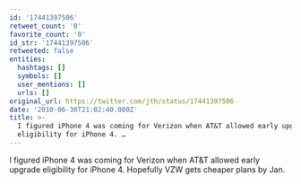 ```yaml
---
id: '17441397506'
retweet_count: '0'
favorite_count: '0'
id_str: '17441397506'
retweeted: false
entities:
  hashtags: []
  symbols: []
  user_mentions: []
  urls: []
original_url: https://twitter.com/jth/status/17441397506
date: '2010-06-30T21:02:40.000Z'
title: >-
  I figured iPhone 4 was coming for Verizon when AT&T allowed early upgrade
  eligibility for iPhone 4. …
---
```


I figured iPhone 4 was coming for Verizon when AT&T allowed early upgrade eligibility for iPhone 4. Hopefully VZW gets cheaper plans by Jan.